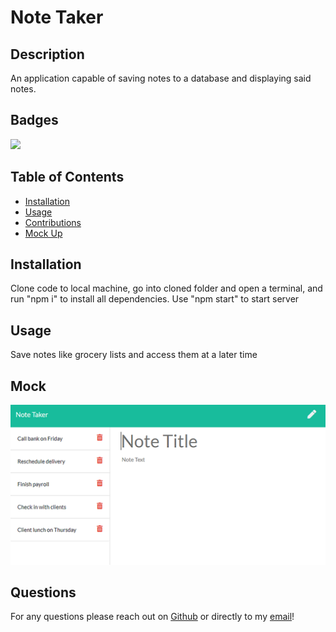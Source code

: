 # Note Taker

## Description 

An application capable of saving notes to a database and displaying said notes.

## Badges

![](https://img.shields.io/static/v1?label=license&message=&color=brightgreen?style=plastic&logo=appveyor)

## Table of Contents

* [Installation](#installation)
* [Usage](#usage)
* [Contributions](#contributing)
* [Mock Up](#mock)


## Installation

Clone code to local machine, go into cloned folder and open a terminal, and run "npm i" to install all dependencies. Use "npm start" to start server


## Usage 

Save notes like grocery lists and access them at a later time 

## Mock

![Mock](https://github.com/CucciPro/NoteTaker/blob/master/public/assets/images/demo.png)


## Questions

For any questions please reach out on [Github](https://github.com/CucciPro/) or directly to my [email](josej@email.arizona.edu)!

